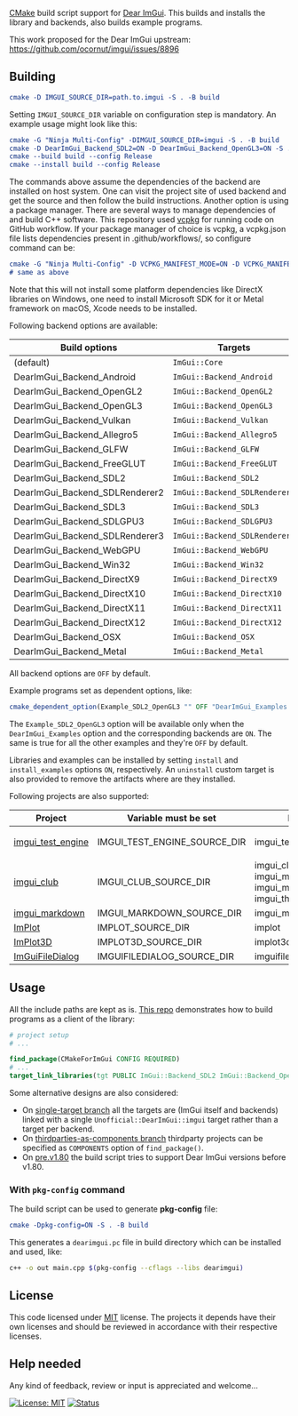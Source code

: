 [CMake](https://cmake.org) build script support for [Dear ImGui](https://github.com/ocornut/imgui). This builds and installs the library and backends, also builds example programs.

This work proposed for the Dear ImGui upstream: https://github.com/ocornut/imgui/issues/8896

## Building

```cmake
cmake -D IMGUI_SOURCE_DIR=path.to.imgui -S . -B build
```

Setting `IMGUI_SOURCE_DIR` variable on configuration step is mandatory. An example usage might look like this:

```cmake
cmake -G "Ninja Multi-Config" -DIMGUI_SOURCE_DIR=imgui -S . -B build
cmake -D DearImGui_Backend_SDL2=ON -D DearImGui_Backend_OpenGL3=ON -S . -B build
cmake --build build --config Release
cmake --install build --config Release
```
The commands above assume the dependencies of the backend are installed on host system. One can visit the project site of used backend and get the source and then follow the build instructions. Another option is using a package
manager. There are several ways to manage dependencies of and build C++ software. This repository used [vcpkg](https://vcpkg.io/en) for running code on GitHub workflow. If your package manager of choice is vcpkg, a vcpkg.json file lists dependencies present in .github/workflows/, so configure command can be:

```cmake
cmake -G "Ninja Multi-Config" -D VCPKG_MANIFEST_MODE=ON -D VCPKG_MANIFEST_DIR=.github/workflows -D IMGUI_SOURCE_DIR=imgui -S . -B build --toolchain $VCPKG_ROOT/scripts/buildsystems/vcpkg.cmake
# same as above
```
Note that this will not install some platform dependencies like DirectX libraries on Windows, one need to install Microsoft SDK for it or Metal framework on macOS, Xcode needs to be installed.

Following backend options are available:

| Build options                    | Targets                       |
|----------------------------------|-------------------------------|
| (default)                        | `ImGui::Core`                 |
| DearImGui_Backend_Android        | `ImGui::Backend_Android`      |
| DearImGui_Backend_OpenGL2        | `ImGui::Backend_OpenGL2`      |
| DearImGui_Backend_OpenGL3        | `ImGui::Backend_OpenGL3`      |
| DearImGui_Backend_Vulkan         | `ImGui::Backend_Vulkan`       |
| DearImGui_Backend_Allegro5       | `ImGui::Backend_Allegro5`     |
| DearImGui_Backend_GLFW           | `ImGui::Backend_GLFW`         |
| DearImGui_Backend_FreeGLUT       | `ImGui::Backend_FreeGLUT`     |
| DearImGui_Backend_SDL2           | `ImGui::Backend_SDL2`         |
| DearImGui_Backend_SDLRenderer2   | `ImGui::Backend_SDLRenderer2` |
| DearImGui_Backend_SDL3           | `ImGui::Backend_SDL3`         |
| DearImGui_Backend_SDLGPU3        | `ImGui::Backend_SDLGPU3`      |
| DearImGui_Backend_SDLRenderer3   | `ImGui::Backend_SDLRenderer3` |
| DearImGui_Backend_WebGPU         | `ImGui::Backend_WebGPU`       |
| DearImGui_Backend_Win32          | `ImGui::Backend_Win32`        |
| DearImGui_Backend_DirectX9       | `ImGui::Backend_DirectX9`     |
| DearImGui_Backend_DirectX10      | `ImGui::Backend_DirectX10`    |
| DearImGui_Backend_DirectX11      | `ImGui::Backend_DirectX11`    |
| DearImGui_Backend_DirectX12      | `ImGui::Backend_DirectX12`    |
| DearImGui_Backend_OSX            | `ImGui::Backend_OSX`          |
| DearImGui_Backend_Metal          | `ImGui::Backend_Metal`        |

All backend options are `OFF` by default.

Example programs set as dependent options, like:
```cmake
cmake_dependent_option(Example_SDL2_OpenGL3 "" OFF "DearImGui_Examples AND DearImGui_Backend_SDL2 AND DearImGui_Backend_OpenGL3" OFF)
```
The `Example_SDL2_OpenGL3` option will be available only when the `DearImGui_Examples` option and the corresponding backends are `ON`. The same is true for all the other examples and they're `OFF` by default.

Libraries and examples can be installed by setting `install` and `install_examples` options `ON`, respectively. An `uninstall` custom target is also provided to remove the artifacts where are they installed.

Following projects are also supported:

| Project | Variable must be set | Build option(s) | Generated target(s) |
|--------|---------------------|-----------------|---------------------|
| [imgui_test_engine](https://github.com/ocornut/imgui_test_engine) | IMGUI_TEST_ENGINE_SOURCE_DIR | imgui_test_engine | <br>`Unofficial::imgui_test_engine::imgui_test_engine`<br>`Unofficial::imgui_test_engine::imgui_app` |
| [imgui_club](https://github.com/ocornut/imgui_club) | IMGUI_CLUB_SOURCE_DIR | imgui_club<br>imgui_memory_editor<br>imgui_multicontext_compositor<br>imgui_threaded_rendering | <br>`Unofficial::imgui_club::imgui_memory_editor`<br>`Unofficial::imgui_club::imgui_multicontext_compositor`<br>`Unofficial::imgui_club::imgui_threaded_rendering` |
| [imgui_markdown](https://github.com/enkisoftware/imgui_markdown) | IMGUI_MARKDOWN_SOURCE_DIR | imgui_markdown | `Unofficial::imgui_markdown::imgui_markdown` |
| [ImPlot](https://github.com/epezent/implot) | IMPLOT_SOURCE_DIR | implot | `Unofficial::ImPlot::implot` |
| [ImPlot3D](https://github.com/brenocq/implot3d) | IMPLOT3D_SOURCE_DIR | implot3d | `Unofficial::ImPlot3D::implot3d` |
| [ImGuiFileDialog](https://github.com/aiekick/ImGuiFileDialog) | IMGUIFILEDIALOG_SOURCE_DIR | imguifiledialog | `Unofficial::ImGuiFileDialog::imguifiledialog` |

## Usage

All the include paths are kept as is. [This repo](https://github.com/adembudak/CMakeForImGui.test) demonstrates how to build programs as a client of the library:

```cmake
# project setup
# ...

find_package(CMakeForImGui CONFIG REQUIRED)
# ...
target_link_libraries(tgt PUBLIC ImGui::Backend_SDL2 ImGui::Backend_OpenGL3)
```
Some alternative designs are also considered:
- On [single-target branch](https://github.com/adembudak/CMakeForImGui/tree/single-target) all the targets are (ImGui itself and backends) linked with a single `Unofficial::DearImGui::imgui` target rather than a target per backend.
- On [thirdparties-as-components branch](https://github.com/adembudak/CMakeForImGui/tree/thirdparties-as-components) thirdparty projects can be specified as `COMPONENTS` option of `find_package()`.
- On [pre.v1.80](https://github.com/adembudak/CMakeForImGui/tree/pre.v1.80) the build script tries to support Dear ImGui versions before v1.80.

### With `pkg-config` command

The build script can be used to generate **pkg-config** file:
```cmake
cmake -Dpkg-config=ON -S . -B build
```

This generates a `dearimgui.pc` file in build directory which can be installed and used, like:
```bash
c++ -o out main.cpp $(pkg-config --cflags --libs dearimgui)
```

## License

This code licensed under [MIT](https://opensource.org/licenses/MIT) license. The projects it depends have their own licenses and should be reviewed in accordance with their respective licenses.

## Help needed

Any kind of feedback, review or input is appreciated and welcome...

[![License: MIT](https://img.shields.io/badge/License-MIT-blue.svg)](https://opensource.org/licenses/MIT)
[![Status](https://github.com/adembudak/CMakeForImGui/actions/workflows/main.yml/badge.svg)](https://github.com/adembudak/CMakeForImGui/actions/workflows/main.yml)
